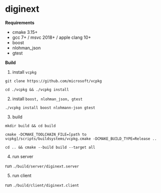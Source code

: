 # diginext

**Requirements**

* cmake 3.15+
* gcc 7+ / msvc 2018+ / apple clang 10+
* boost
* nlohman_json
* gtest

**Build**

1. install `vcpkg`

`git clone https://github.com/microsoft/vcpkg`

`cd ./vcpkg && ./vcpkg install`

2. install `boost, nlohman_json, gtest`

`./vcpkg install boost nlohmann-json gtest`

3. build 

`mkdir build && cd build`

`cmake -DCMAKE_TOOLCHAIN_FILE=[path to vcpkg]/scripts/buildsystems/vcpkg.cmake -DCMAKE_BUILD_TYPE=Release ..`

`cd .. && cmake --build build --target all`

4. run server

run `./build/server/diginext.server`

5. run client

run `./build/client/diginext.client`
